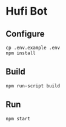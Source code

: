 # Hufi Bot

## Configure

```
cp .env.example .env
npm install
```

## Build

```
npm run-script build
```

## Run

```
npm start
```
